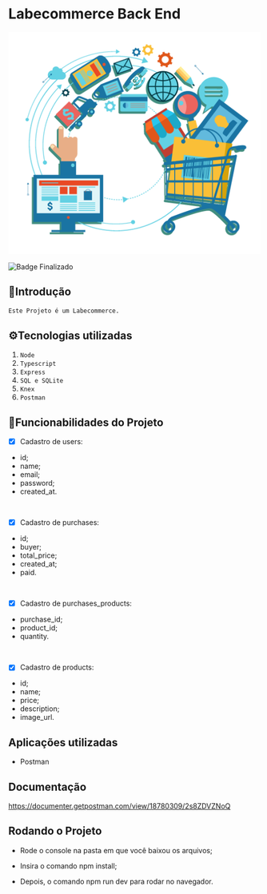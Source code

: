 # Labecommerce Back End
![Labecommerce](./src/assets/ecommerce.png)

![Badge Finalizado](http://img.shields.io/static/v1?label=STATUS&message=FINALIZADO&color=RED&style=for-the-badge)


## 📑Introdução
    Este Projeto é um Labecommerce. 

## ⚙️Tecnologias utilizadas 

1. ``Node``
2. ``Typescript``
3. ``Express``
4. ``SQL e SQLite``
5. ``Knex``
6. ``Postman``

## 📱Funcionabilidades do Projeto

- [x] Cadastro de users:
- id;
- name;
- email;
- password;
- created_at.
<br>

- [x] Cadastro de purchases:
- id;
- buyer;
- total_price;
- created_at;
- paid.
<br>

- [x] Cadastro de purchases_products:
- purchase_id;
- product_id;
- quantity.
<br>

- [x] Cadastro de products:
- id;
- name;
- price;
- description;
- image_url.
 
## Aplicações utilizadas
- Postman

## Documentação
https://documenter.getpostman.com/view/18780309/2s8ZDVZNoQ

## Rodando o Projeto
- Rode o console na pasta em que você baixou os arquivos;

- Insira o comando npm install;

- Depois, o comando npm run dev para rodar no navegador.
